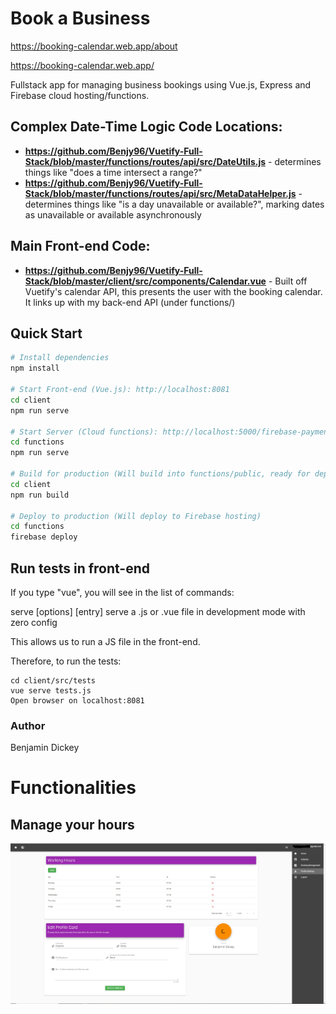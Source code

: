 # Book a Business

https://booking-calendar.web.app/about

https://booking-calendar.web.app/

Fullstack app for managing business bookings using Vue.js, Express and Firebase cloud hosting/functions.

## Complex Date-Time Logic Code Locations:

- **https://github.com/Benjy96/Vuetify-Full-Stack/blob/master/functions/routes/api/src/DateUtils.js** - determines things like "does a time intersect a range?"
- **https://github.com/Benjy96/Vuetify-Full-Stack/blob/master/functions/routes/api/src/MetaDataHelper.js** - determines things like "is a day unavailable or available?", marking dates as unavailable or available asynchronously

## Main Front-end Code:

- **https://github.com/Benjy96/Vuetify-Full-Stack/blob/master/client/src/components/Calendar.vue** - Built off Vuetify's calendar API, this presents the user with the booking calendar. It links up with my back-end API (under functions/)

## Quick Start

```bash
# Install dependencies
npm install

# Start Front-end (Vue.js): http://localhost:8081
cd client
npm run serve

# Start Server (Cloud functions): http://localhost:5000/firebase-payment-test/us-central1/app
cd functions
npm run serve

# Build for production (Will build into functions/public, ready for deployment)
cd client
npm run build

# Deploy to production (Will deploy to Firebase hosting)
cd functions
firebase deploy
```

## Run tests in front-end

If you type "vue", you will see in the list of commands:

  serve [options] [entry]                    serve a .js or .vue file in development mode with zero config

This allows us to run a JS file in the front-end.

Therefore, to run the tests:

```
cd client/src/tests
vue serve tests.js
Open browser on localhost:8081
```

### Author

Benjamin Dickey

# Functionalities

## Manage your hours
![alt text](./_manage_hours.jpg)
